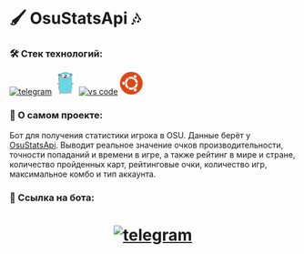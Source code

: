 # 🖌️ OsuStatsApi 🎶

<h3 align="left">🛠 Стек технологий:</h3>

<!-- Telegram -->
<a href="https://telegram.org/" target="_blank">
<img src="https://img.icons8.com/color/48/000000/telegram-app--v3.png" alt="telegram" width="40" height="40"/></a>
<!-- Golang -->
<a href="https://golang.org" target="_blank"> 
<img src="https://raw.githubusercontent.com/devicons/devicon/master/icons/go/go-original.svg" alt="go lang" width="40" height="40"/></a>
<!-- Visual Studio Code -->
<a href="https://code.visualstudio.com/" target="_blank">
<img src="https://img.icons8.com/fluent/48/000000/visual-studio-code-2019.png" alt="vs code" width="40" height="40"/></a>
<!-- Ubuntu -->
<a href="https://ubuntu.com/" >
<img src="https://raw.githubusercontent.com/github/explore/80688e429a7d4ef2fca1e82350fe8e3517d3494d/topics/ubuntu/ubuntu.png" alt="Ubuntu" width="40" height="40"/></a>

<h3 align="left">📄 О самом проекте:</h3>

Бот для получения статистики игрока в OSU. Данные берёт у <a href="https://github.com/hud0shnik/OsuStatsApi">OsuStatsApi</a>. Выводит реальное значение очков производительности, точности попаданий и времени в игре, а также рейтинг в мире и стране, количество пройденных карт, рейтинговые очки, количество игр, максимальное комбо и тип аккаунта.

<h3 align="left">🔗 Ссылка на бота:</h3>
<h1 align="center">
   <a href="https://t.me/OsuStats_bot" target="_blank"><img src="https://img.icons8.com/external-vitaliy-gorbachev-blue-vitaly-gorbachev/60/000000/external-robot-support-vitaliy-gorbachev-blue-vitaly-gorbachev.png" alt="telegram" width="60" height="60"/></a>
</h1>
